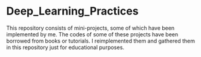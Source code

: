 # Deep_Learning_Practices

This repository consists of mini-projects, some of which have been implemented by me. The codes of some of these projects have been borrowed from books or tutorials. I reimplemented them and gathered them in this repository just for educational purposes.
